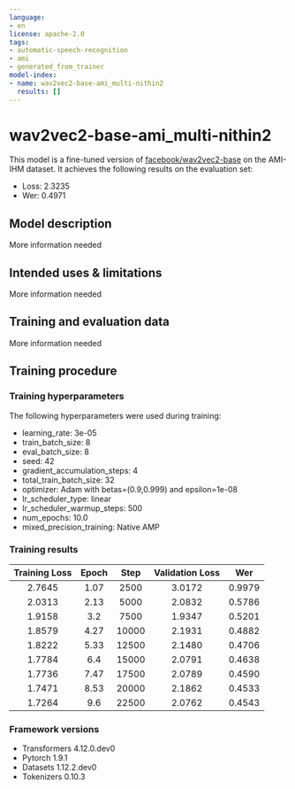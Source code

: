 ```yaml
---
language:
- en
license: apache-2.0
tags:
- automatic-speech-recognition
- ami
- generated_from_trainer
model-index:
- name: wav2vec2-base-ami_multi-nithin2
  results: []
---
```


<!-- This model card has been generated automatically according to the information the Trainer had access to. You
should probably proofread and complete it, then remove this comment. -->

# wav2vec2-base-ami_multi-nithin2

This model is a fine-tuned version of [facebook/wav2vec2-base](https://huggingface.co/facebook/wav2vec2-base) on the AMI-IHM dataset.
It achieves the following results on the evaluation set:
- Loss: 2.3235
- Wer: 0.4971

## Model description

More information needed

## Intended uses & limitations

More information needed

## Training and evaluation data

More information needed

## Training procedure

### Training hyperparameters

The following hyperparameters were used during training:
- learning_rate: 3e-05
- train_batch_size: 8
- eval_batch_size: 8
- seed: 42
- gradient_accumulation_steps: 4
- total_train_batch_size: 32
- optimizer: Adam with betas=(0.9,0.999) and epsilon=1e-08
- lr_scheduler_type: linear
- lr_scheduler_warmup_steps: 500
- num_epochs: 10.0
- mixed_precision_training: Native AMP

### Training results

| Training Loss | Epoch | Step  | Validation Loss | Wer    |
|:-------------:|:-----:|:-----:|:---------------:|:------:|
| 2.7645        | 1.07  | 2500  | 3.0172          | 0.9979 |
| 2.0313        | 2.13  | 5000  | 2.0832          | 0.5786 |
| 1.9158        | 3.2   | 7500  | 1.9347          | 0.5201 |
| 1.8579        | 4.27  | 10000 | 2.1931          | 0.4882 |
| 1.8222        | 5.33  | 12500 | 2.1480          | 0.4706 |
| 1.7784        | 6.4   | 15000 | 2.0791          | 0.4638 |
| 1.7736        | 7.47  | 17500 | 2.0789          | 0.4590 |
| 1.7471        | 8.53  | 20000 | 2.1862          | 0.4533 |
| 1.7264        | 9.6   | 22500 | 2.0762          | 0.4543 |


### Framework versions

- Transformers 4.12.0.dev0
- Pytorch 1.9.1
- Datasets 1.12.2.dev0
- Tokenizers 0.10.3

